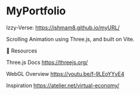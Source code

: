 # MyPortfolio
Izzy-Verse: https://ishmam8.github.io/myURL/

Scrolling Animation using Three.js, and built on Vite.

🔗 Resources

Three.js Docs https://threejs.org/

WebGL Overview https://youtu.be/f-9LEoYYvE4

Inspiration https://atelier.net/virtual-economy/

